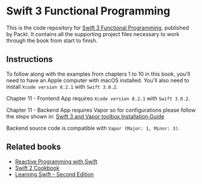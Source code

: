 # Swift 3 Functional Programming
This is the code repository for [Swift 3 Functional Programming](https://www.packtpub.com/application-development/swift-3-functional-programming?utm_source=github&utm_medium=repository&utm_campaign=9781785883880), published by Packt. It contains all the supporting project files necessary to work through the book from start to finish.

## Instructions
To follow along with the examples from chapters 1 to 10 in this book, you'll need to have an Apple computer with macOS installed. You'll also need to install `Xcode version 8.2.1` with `Swift 3.0.2`.

Chapter 11 - Frontend App requires `Xcode version 8.2.1` with `Swift 3.0.2`.

Chapter 11 - Backend App requires Vapor so for configurations please follow the steps shown in:
[Swift 3 and Vapor toolbox Installation Guide](https://vapor.github.io/documentation/getting-started/install-swift-3.html) 

Backend source code is compatible with `Vapor (Major: 1, Minor: 3)`.

## Related books
- [Reactive Programming with Swift](https://www.packtpub.com/application-development/reactive-programming-swift?utm_source=github&utm_medium=repository&utm_campaign=9781785884269)
- [Swift 2 Cookbook](https://www.packtpub.com/application-development/swift-2-cookbook?utm_source=github&utm_medium=repository&utm_campaign=9781785889219)
- [Learning Swift - Second Edition](https://www.packtpub.com/application-development/learning-swift-second-edition?utm_source=github&utm_medium=repository&utm_campaign=9781785887512) 
